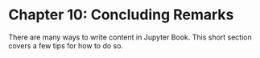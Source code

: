 Chapter 10: Concluding Remarks
=================================

There are many ways to write content in Jupyter Book. This short section
covers a few tips for how to do so.
